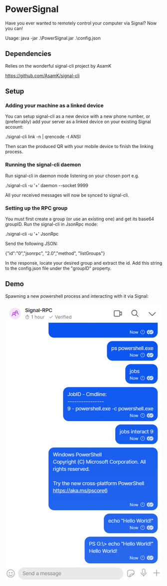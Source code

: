 # PowerSignal

Have you ever wanted to remotely control your computer via Signal? Now you can!

Usage: java -jar .\PowerSignal.jar .\config.json

## Dependencies

Relies on the wonderful signal-cli project by AsamK

https://github.com/AsamK/signal-cli

## Setup

### Adding your machine as a linked device

You can setup signal-cli as a new device with a new phone number, or (preferrably) add your server as a linked device on your existing Signal account:

./signal-cli link -n <your-server-name> | qrencode -t ANSI
  
Then scan the produced QR with your mobile device to finish the linking process.

### Running the signal-cli daemon

Run signal-cli in daemon mode listening on your chosen port e.g.
  
./signal-cli -u '+<your-registered-phone-number>' daemon --socket 9999
  
All your received messages will now be synced to signal-cli.
  
### Setting up the RPC group
  
You must first create a group (or use an existing one) and get its base64 groupID. Run the signal-cli in JsonRpc mode:
  
./signal-cli -u '+<your-registered-phone-number>' JsonRpc

Send the following JSON:
  
{"id":"0","jsonrpc", "2.0","method", "listGroups"}
  
In the response, locate your desired group and extract the id. Add this string to the config.json file under the "groupID" property.
  
## Demo
  
Spawning a new powershell process and interacting with it via Signal:
  
![Powershell demo](https://github.com/headszot/PowerSignal/blob/main/demo/signal-ps-demo.png?raw=true)
